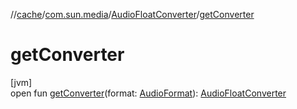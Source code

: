 //[cache](../../../index.md)/[com.sun.media](../index.md)/[AudioFloatConverter](index.md)/[getConverter](get-converter.md)

# getConverter

[jvm]\
open fun [getConverter](get-converter.md)(format: [AudioFormat](https://docs.oracle.com/javase/8/docs/api/javax/sound/sampled/AudioFormat.html)): [AudioFloatConverter](index.md)
